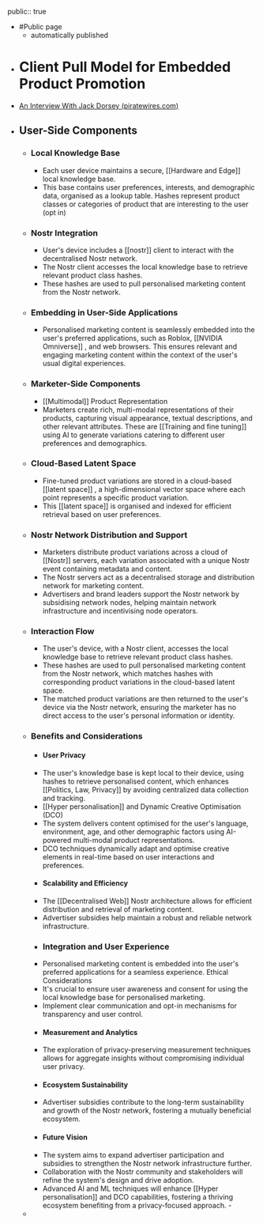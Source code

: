 public:: true

- #Public page
	- automatically published
- # Client Pull Model for Embedded Product Promotion
- [An Interview With Jack Dorsey (piratewires.com)](https://www.piratewires.com/p/interview-with-jack-dorsey-mike-solana)
- ## User-Side Components
	- ### Local Knowledge Base
		- Each user device maintains a secure, [[Hardware and Edge]] local knowledge base.
		- This base contains user preferences, interests, and demographic data, organised as a lookup table. Hashes represent product classes or categories of product that are interesting to the user (opt in)
	- ### Nostr Integration
		- User's device includes a [[nostr]] client to interact with the decentralised Nostr network.
		- The Nostr client accesses the local knowledge base to retrieve relevant product class hashes.
		- These hashes are used to pull personalised marketing content from the Nostr network.
	- ### Embedding in User-Side Applications
		- Personalised marketing content is seamlessly embedded into the user's preferred applications, such as Roblox, [[NVIDIA Omniverse]] , and web browsers.
		  This ensures relevant and engaging marketing content within the context of the user's usual digital experiences.
	- ### Marketer-Side Components
		- [[Multimodal]] Product Representation
		- Marketers create rich, multi-modal representations of their products, capturing visual appearance, textual descriptions, and other relevant attributes.
		  These are [[Training and fine tuning]] using AI to generate variations catering to different user preferences and demographics.
	- ### Cloud-Based Latent Space
		- Fine-tuned product variations are stored in a cloud-based [[latent space]] , a high-dimensional vector space where each point represents a specific product variation.
		- This [[latent space]] is organised and indexed for efficient retrieval based on user preferences.
	- ### Nostr Network Distribution and Support
		- Marketers distribute product variations across a cloud of [[Nostr]] servers, each variation associated with a unique Nostr event containing metadata and content.
		- The Nostr servers act as a decentralised storage and distribution network for marketing content.
		- Advertisers and brand leaders support the Nostr network by subsidising network nodes, helping maintain network infrastructure and incentivising node operators.
	- ### Interaction Flow
		- The user's device, with a Nostr client, accesses the local knowledge base to retrieve relevant product class hashes.
		- These hashes are used to pull personalised marketing content from the Nostr network, which matches hashes with corresponding product variations in the cloud-based latent space.
		- The matched product variations are then returned to the user's device via the Nostr network, ensuring the marketer has no direct access to the user's personal information or identity.
	- ### Benefits and Considerations
		- #### User Privacy
		- The user's knowledge base is kept local to their device, using hashes to retrieve personalised content, which enhances [[Politics, Law, Privacy]] by avoiding centralized data collection and tracking.
		- [[Hyper personalisation]] and Dynamic Creative Optimisation (DCO)
		- The system delivers content optimised for the user's language, environment, age, and other demographic factors using AI-powered multi-modal product representations.
		- DCO techniques dynamically adapt and optimise creative elements in real-time based on user interactions and preferences.
		- #### Scalability and Efficiency
		- The [[Decentralised Web]] Nostr architecture allows for efficient distribution and retrieval of marketing content.
		- Advertiser subsidies help maintain a robust and reliable network infrastructure.
		- ### Integration and User Experience
		- Personalised marketing content is embedded into the user's preferred applications for a seamless experience.
		   Ethical Considerations
		- It's crucial to ensure user awareness and consent for using the local knowledge base for personalised marketing.
		- Implement clear communication and opt-in mechanisms for transparency and user control.
		- #### Measurement and Analytics
		- The exploration of privacy-preserving measurement techniques allows for aggregate insights without compromising individual user privacy.
		- #### Ecosystem Sustainability
		- Advertiser subsidies contribute to the long-term sustainability and growth of the Nostr network, fostering a mutually beneficial ecosystem.
		- #### Future Vision
		- The system aims to expand advertiser participation and subsidies to strengthen the Nostr network infrastructure further.
		- Collaboration with the Nostr community and stakeholders will refine the system's design and drive adoption.
		- Advanced AI and ML techniques will enhance [[Hyper personalisation]] and DCO capabilities, fostering a thriving ecosystem benefiting from a privacy-focused approach. -
	-
